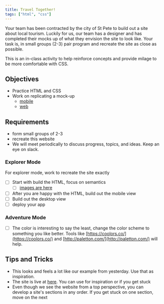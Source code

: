 ```yaml
---
title: Travel Together!
tags: ["html", "css"]
---
```


Your team has been contracted by the city of St Pete to build out a site about
local tourism. Luckily for us, our team has a designer and has completed their
mocks up of what they envision the site to look like. Your task is, in small
groups (2-3) pair program and recreate the site as close as possible.

This is an in-class activity to help reinforce concepts and provide milage to be
more comfortable with CSS.

## Objectives

- Practice HTML and CSS
- Work on replicating a mock-up
  - [mobile](https://github.com/suncoast-devs/handbook/blob/master/curriculum/unit-ii/chapter-1/04-practice/assets/tourism-mobile.png?raw=true)
  - [web](https://github.com/suncoast-devs/handbook/blob/master/curriculum/unit-ii/chapter-1/04-practice/assets/tourism-web.png?raw=true)

## Requirements

- form small groups of 2-3
- recreate this website
- We will meet periodically to discuss progress, topics, and ideas. Keep an eye
  on slack.

### Explorer Mode

For explorer mode, work to recreate the site exactly

- [ ] Start with build the HTML, focus on semantics
  - [ ] [images are here](https://github.com/suncoast-devs/handbook/tree/master/curriculum/unit-ii/chapter-1/04-practice/assets/tourism-images)
- [ ] After you are happy with the HTML, build out the mobile view
- [ ] Build out the desktop view
- [ ] deploy your app

### Adventure Mode

- [ ] The color is interesting to say the least, change the color scheme to
      something you like better. Tools like
      [https://coolors.co/](https://coolors.co/) and
      [http://paletton.com/](http://paletton.com/) will help.

## Tips and Tricks

- This looks and feels a lot like our example from yesterday. Use that as
  inspiration.
- The site is live at [here](https://sdg-tourism.netlify.com/). You can use for
  inspiration or if you get stuck
- Even though we see the website from a top perspective, you can develop a
  site's sections in any order. If you get stuck on one section, move on the
  next
